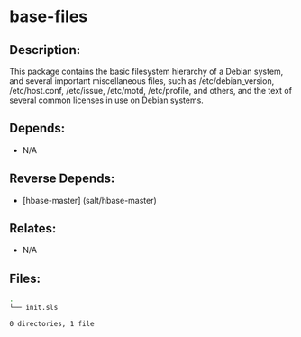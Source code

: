 # base-files

## Description:

This package contains the basic filesystem hierarchy of a Debian system, and several important miscellaneous files, such as /etc/debian_version, /etc/host.conf, /etc/issue, /etc/motd, /etc/profile, and others, and the text of several common licenses in use on Debian systems.

## Depends:

  -  N/A

## Reverse Depends:

  -  [hbase-master] (salt/hbase-master)

## Relates:

  -  N/A

## Files:

```bash
.
└── init.sls

0 directories, 1 file
```
